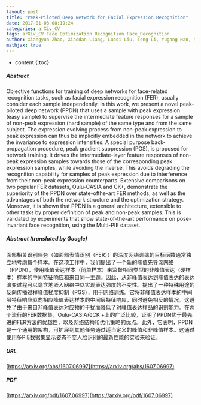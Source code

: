 ```yaml
---
layout: post
title: "Peak-Piloted Deep Network for Facial Expression Recognition"
date: 2017-01-03 08:19:24
categories: arXiv_CV
tags: arXiv_CV Face Optimization Recognition Face_Recognition
author: Xiangyun Zhao, Xiaodan Liang, Luoqi Liu, Teng Li, Yugang Han, Nuno Vasconcelos, Shuicheng Yan
mathjax: true
---
```


* content
{:toc}

##### Abstract
Objective functions for training of deep networks for face-related recognition tasks, such as facial expression recognition (FER), usually consider each sample independently. In this work, we present a novel peak-piloted deep network (PPDN) that uses a sample with peak expression (easy sample) to supervise the intermediate feature responses for a sample of non-peak expression (hard sample) of the same type and from the same subject. The expression evolving process from non-peak expression to peak expression can thus be implicitly embedded in the network to achieve the invariance to expression intensities. A special purpose back-propagation procedure, peak gradient suppression (PGS), is proposed for network training. It drives the intermediate-layer feature responses of non-peak expression samples towards those of the corresponding peak expression samples, while avoiding the inverse. This avoids degrading the recognition capability for samples of peak expression due to interference from their non-peak expression counterparts. Extensive comparisons on two popular FER datasets, Oulu-CASIA and CK+, demonstrate the superiority of the PPDN over state-ofthe-art FER methods, as well as the advantages of both the network structure and the optimization strategy. Moreover, it is shown that PPDN is a general architecture, extensible to other tasks by proper definition of peak and non-peak samples. This is validated by experiments that show state-of-the-art performance on pose-invariant face recognition, using the Multi-PIE dataset.

##### Abstract (translated by Google)
面部相关识别任务（如面部表情识别（FER））的深度网络训练的目标函数通常独立地考虑每个样本。在这项工作中，我们提出了一个新的峰值先导深网络（PPDN），使用峰值表达样本（简单样本）来监督相同类型的非峰值表达（硬样本）样本的中间特征响应和来自同一主题。因此，从非峰值表达到峰值表达的表达演变过程可以隐含地嵌入网络中以实现表达强度的不变性。提出了一种特殊用途的反向传播过程峰值梯度抑制（PGS），用于网络训练。它将非峰值表达样本的中间层特征响应驱向相应峰值表达样本的中间层特征响应，同时避免相反的情况。这避免了由于来自非峰值表达对应物的干扰而降低了对峰值表达样品的识别能力。在两个流行的FER数据集，Oulu-CASIA和CK +上的广泛比较，证明了PPDN优于最先进的FER方法的优越性，以及网络结构和优化策略的优点。此外，它表明，PPDN是一个通用的架构，可扩展到其他任务通过适当定义的峰值和非峰值样本。这通过使用多PIE数据集显示姿态不变人脸识别的最新性能的实验来验证。

##### URL
[https://arxiv.org/abs/1607.06997](https://arxiv.org/abs/1607.06997)

##### PDF
[https://arxiv.org/pdf/1607.06997](https://arxiv.org/pdf/1607.06997)


